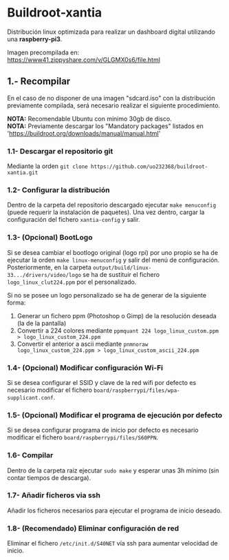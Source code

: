 # Buildroot-xantia
Distribución linux optimizada para realizar un dashboard digital utilizando una **raspberry-pi3**.

Imagen precompilada en: https://www41.zippyshare.com/v/GLGMX0s6/file.html

## 1.- Recompilar
En el caso de no disponer de una imagen "sdcard.iso" con la distribución previamente compilada, será necesario realizar el siguiente procedimiento.

__NOTA:__ Recomendable Ubuntu con mínimo 30gb de disco.  
__NOTA:__ Previamente descargar los "Mandatory packages" listados en 'https://buildroot.org/downloads/manual/manual.html'

### 1.1- Descargar el repositorio git
  Mediante la orden `git clone https://github.com/uo232368/buildroot-xantia.git`
### 1.2- Configurar la distribución
  Dentro de la carpeta del repositorio descargado ejecutar `make menuconfig` (puede requerir la instalación de paquetes).
  Una vez dentro, cargar la configuración del fichero `xantia-config` y salir.
### 1.3- (Opcional) BootLogo
Si se desea cambiar el bootlogo original (logo rpi) por uno propio se ha de ejecutar la orden `make linux-menuconfig` y salir del menú de configuración. 
Posteriormente, en la carpeta `output/build/linux-33.../drivers/video/logo` se ha de sustituir el fichero `logo_linux_clut224.ppm` por el personalizado.
  
Si no se posee un logo personalizado se ha de generar de la siguiente forma:
1) Generar un fichero ppm (Photoshop o Gimp) de la resolución deseada (la de la pantalla)
2) Convertir a 224 colores mediante `ppmquant 224 logo_linux_custom.ppm > logo_linux_custom_224.ppm`
3) Convertir el anterior a ascii mediante `pnmnoraw logo_linux_custom_224.ppm > logo_linux_custom_ascii_224.ppm`

### 1.4- (Opcional) Modificar configuración Wi-Fi
Si se desea configurar el SSID y clave de la red wifi por defecto es necesario modificar el fichero `board/raspberrypi/files/wpa-supplicant.conf`.

### 1.5- (Opcional) Modificar el programa de ejecución por defecto
Si se desea configurar programa de inicio por defecto es necesario modificar el fichero `board/raspberrypi/files/S60PPN`.
### 1.6- Compilar 
Dentro de la carpeta raiz ejecutar `sudo make` y esperar unas 3h mínimo (sin contar tiempos de descarga).
### 1.7- Añadir ficheros via ssh 
Añadir los ficheros necesarios para ejecutar el programa de inicio deseado.
### 1.8- (Recomendado) Eliminar configuración de red
Eliminar el fichero `/etc/init.d/S40NET` vía ssh para aumentar velocidad de inicio.
